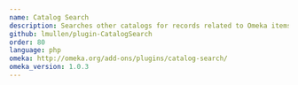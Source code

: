```yaml
---
name: Catalog Search
description: Searches other catalogs for records related to Omeka items
github: lmullen/plugin-CatalogSearch
order: 80
language: php
omeka: http://omeka.org/add-ons/plugins/catalog-search/
omeka_version: 1.0.3
---
```

